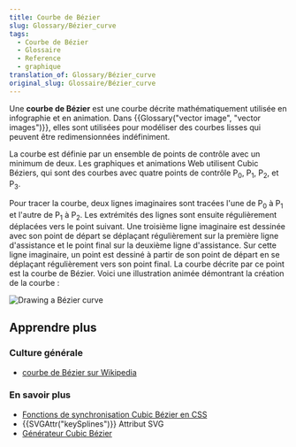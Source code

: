 ```yaml
---
title: Courbe de Bézier
slug: Glossary/Bézier_curve
tags:
  - Courbe de Bézier
  - Glossaire
  - Reference
  - graphique
translation_of: Glossary/Bézier_curve
original_slug: Glossaire/Bézier_curve
---
```

Une **courbe de Bézier** est une courbe décrite mathématiquement utilisée en infographie et en animation. Dans {{Glossary("vector image", "vector images")}}, elles sont utilisées pour modéliser des courbes lisses qui peuvent être redimensionnées indéfiniment.

La courbe est définie par un ensemble de points de contrôle avec un minimum de deux. Les graphiques et animations Web utilisent Cubic Béziers, qui sont des courbes avec quatre points de contrôle P<sub>0</sub>, P<sub>1</sub>, P<sub>2</sub>, et P<sub>3</sub>.

Pour tracer la courbe, deux lignes imaginaires sont tracées l'une de P<sub>0</sub> à P<sub>1</sub> et l'autre de P<sub>1</sub> à P<sub>2</sub>. Les extrémités des lignes sont ensuite régulièrement déplacées vers le point suivant. Une troisième ligne imaginaire est dessinée avec son point de départ se déplaçant régulièrement sur la première ligne d'assistance et le point final sur la deuxième ligne d'assistance. Sur cette ligne imaginaire, un point est dessiné à partir de son point de départ en se déplaçant régulièrement vers son point final. La courbe décrite par ce point est la courbe de Bézier. Voici une illustration animée démontrant la création de la courbe :

![Drawing a Bézier curve](bézier_3_big.gif)

## Apprendre plus

### Culture générale

- [courbe de Bézier sur Wikipedia](https://fr.wikipedia.org/wiki/Courbe_de_B%C3%A9zier)

### En savoir plus

- [Fonctions de synchronisation Cubic Bézier en CSS](</fr/docs/Web/CSS/timing-function#The_cubic-bezier()_class_of_timing_functions>)
- {{SVGAttr("keySplines")}} Attribut SVG
- [Générateur Cubic Bézier](/fr/docs/Web/CSS/Tools/Cubic_Bezier_Generator)
